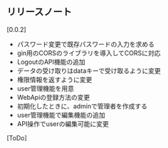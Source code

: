 ## リリースノート

[0.0.2]

- パスワード変更で既存パスワードの入力を求める
- gin用のCORSのライブラリを導入してCORSに対応
- LogoutのAPI機能の追加
- データの受け取りはdataキーで受け取るように変更
- 権限情報を返すように変更
- user管理機能を用意
- WebApiの登録方法の変更
- 初期化したときに、adminで管理者を作成する
- user管理機能で編集機能の追加
- API操作でuserの編集可能に変更

[ToDo]
